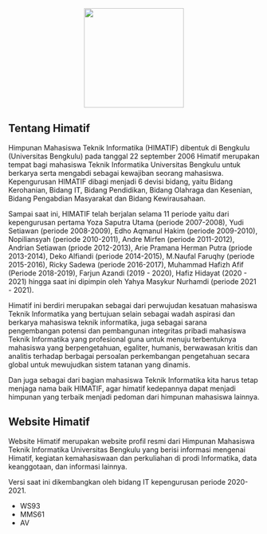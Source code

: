 <div style="text-align: center;">
<a href="http://himatifunib.org/" target="_blank">
<img src="https://himatifunib.org/storage/156/himatif-6000_small.png" style="height: 200px;"></a>

</div>

## Tentang Himatif

Himpunan Mahasiswa Teknik Informatika (HIMATIF) dibentuk di Bengkulu (Universitas Bengkulu) pada tanggal 22 september 2006 Himatif merupakan tempat bagi mahasiswa Teknik Informatika Universitas Bengkulu untuk berkarya serta mengabdi sebagai kewajiban seorang mahasiswa. Kepengurusan HIMATIF dibagi menjadi 6 devisi bidang, yaitu Bidang Kerohanian, Bidang IT, Bidang Pendidikan, Bidang Olahraga dan Kesenian, Bidang Pengabdian Masyarakat dan Bidang Kewirausahaan.

Sampai saat ini, HIMATIF telah berjalan selama 11 periode yaitu dari kepengurusan pertama Yoza Saputra Utama (periode 2007-2008), Yudi Setiawan (periode 2008-2009), Edho Aqmanul Hakim (periode 2009-2010), Nopiliansyah (periode  2010-2011), Andre Mirfen (periode 2011-2012), Andrian Setiawan (priode 2012-2013), Arie Pramana Herman Putra (priode 2013-2014), Deko Alfiandi (periode 2014-2015), M.Naufal Faruqhy (periode 2015-2016), Ricky Sadewa (periode 2016-2017), Muhammad Hafizh Afif (Periode 2018-2019), Farjun Azandi (2019 - 2020), Hafiz Hidayat (2020 - 2021) hingga saat ini dipimpin oleh Yahya Masykur Nurhamdi (periode 2021 - 2021).

Himatif ini berdiri merupakan sebagai dari perwujudan kesatuan mahasiswa Teknik Informatika yang bertujuan selain sebagai wadah aspirasi dan berkarya mahasiswa teknik informatika, juga sebagai sarana pengembangan potensi dan pembangunan integritas pribadi mahasiswa  Teknik Informatika yang profesional guna untuk menuju terbentuknya mahasiswa yang berpengetahuan, egaliter, humanis, berwawasan kritis dan analitis terhadap berbagai persoalan perkembangan pengetahuan secara global untuk mewujudkan sistem tatanan yang dinamis.

Dan juga sebagai dari bagian mahasiswa Teknik Informatika kita harus tetap menjaga nama baik HIMATIF, agar himatif kedepannya dapat menjadi himpunan yang terbaik menjadi pedoman dari himpunan mahasiswa lainnya.

## Website Himatif
Website Himatif merupakan website profil resmi dari Himpunan Mahasiswa Teknik Informatika Universitas Bengkulu yang berisi informasi mengenai Himatif, kegiatan kemahasiswaan dan perkuliahan di prodi Informatika, data keanggotaan, dan informasi lainnya.

Versi saat ini dikembangkan oleh bidang IT kepengurusan periode 2020-2021.
- WS93
- MMS61
- AV
